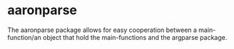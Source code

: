 # aaronparse
The aaronparse package allows for easy cooperation between a main-function/an object that hold the main-functions and the argparse package.
